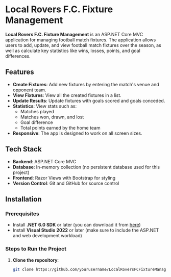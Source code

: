 # Local Rovers F.C. Fixture Management

**Local Rovers F.C. Fixture Management** is an ASP.NET Core MVC application for managing football match fixtures. The application allows users to add, update, and view football match fixtures over the season, as well as calculate key statistics like wins, losses, points, and goal differences.

## Features

- **Create Fixtures**: Add new fixtures by entering the match's venue and opponent team.
- **View Fixtures**: View all the created fixtures in a list.
- **Update Results**: Update fixtures with goals scored and goals conceded.
- **Statistics**: View stats such as:
  - Matches played
  - Matches won, drawn, and lost
  - Goal difference
  - Total points earned by the home team
- **Responsive**: The app is designed to work on all screen sizes.

## Tech Stack

- **Backend**: ASP.NET Core MVC
- **Database**: In-memory collection (no persistent database used for this project)
- **Frontend**: Razor Views with Bootstrap for styling
- **Version Control**: Git and GitHub for source control

## Installation

### Prerequisites

- Install **.NET 6.0 SDK** or later (you can download it from [here](https://dotnet.microsoft.com/download/dotnet))
- Install **Visual Studio 2022** or later (make sure to include the ASP.NET and web development workload)

### Steps to Run the Project

1. **Clone the repository**:
   ```bash
   git clone https://github.com/yourusername/LocalRoversFCFixtureManagement.git
